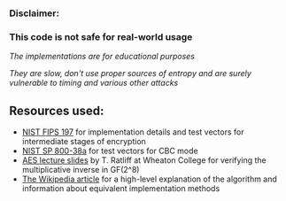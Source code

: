 
### Disclaimer:

### This code is not safe for real-world usage

*The implementations are for educational purposes*

*They are slow, don't use proper sources of entropy and are surely vulnerable to timing and various other attacks*


## Resources used:

* [NIST FIPS 197](https://nvlpubs.nist.gov/nistpubs/FIPS/NIST.FIPS.197-upd1.pdf) for implementation details and test vectors for intermediate stages of encryption
* [NIST SP 800-38a](https://nvlpubs.nist.gov/nistpubs/legacy/sp/nistspecialpublication800-38a.pdf) for test vectors for CBC mode
* [AES lecture slides](https://tratliff.webspace.wheatoncollege.edu/2016_Fall/math202/inclass/sep21_inclass.pdf) by T. Ratliff at Wheaton College for verifying the multiplicative inverse in GF(2^8)
* [The Wikipedia article](https://en.wikipedia.org/wiki/Advanced_Encryption_Standard) for a high-level explanation of the algorithm and information about equivalent implementation methods
